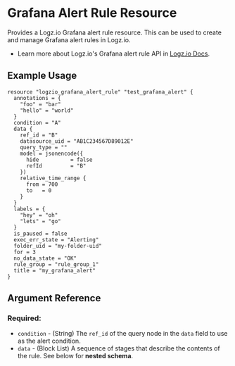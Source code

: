 # Grafana Alert Rule Resource

Provides a Logz.io Grafana alert rule resource. This can be used to create and manage Grafana alert rules in Logz.io.

* Learn more about Logz.io's Grafana alert rule API in [Logz.io Docs](https://docs.logz.io/api/#tag/Grafana-alerting-provisioning).

## Example Usage

```hcl
resource "logzio_grafana_alert_rule" "test_grafana_alert" {
  annotations = {
    "foo" = "bar"
    "hello" = "world"
  }
  condition = "A"
  data {
    ref_id = "B"
    datasource_uid = "AB1C234567D89012E"
    query_type = ""
    model = jsonencode({
      hide          = false
      refId         = "B"
    })
    relative_time_range {
      from = 700
      to   = 0
    }
  }
  labels = {
    "hey" = "oh"
    "lets" = "go"
  }
  is_paused = false
  exec_err_state = "Alerting"
  folder_uid = "my-folder-uid"
  for = 3
  no_data_state = "OK"
  rule_group = "rule_group_1"
  title = "my_grafana_alert"
}
```

## Argument Reference

### Required:

* `condition` - (String) The `ref_id` of the query node in the `data` field to use as the alert condition.
* `data` - (Block List) A sequence of stages that describe the contents of the rule. See below for **nested schema**.
